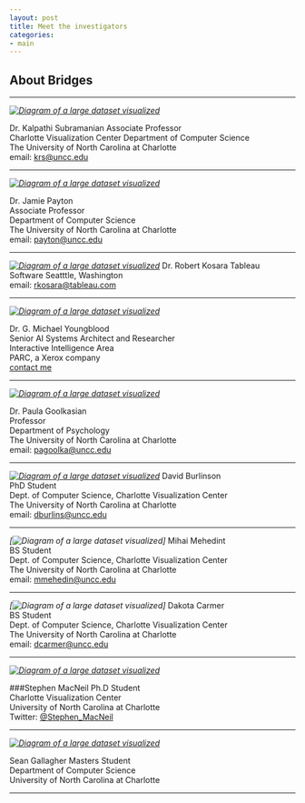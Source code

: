 ```yaml
---
layout: post
title: Meet the investigators 
categories:
- main 
---
```


## About Bridges
---

*[![Diagram of a large dataset visualized](/img/kalpathi.jpg)](http://coitweb.uncc.edu/~krs/)*

Dr. Kalpathi Subramanian
Associate Professor  
Charlotte Visualization Center
Department of Computer Science  
The University of North Carolina at Charlotte  
email: [krs@uncc.edu](mailto:krs@uncc.edu)

---

*[![Diagram of a large dataset visualized](/img/jamie.jpg)](http://odin.uncc.edu/~payton/)*

Dr. Jamie Payton  
Associate Professor  
Department of Computer Science  
The University of North Carolina at Charlotte  
email: [payton@uncc.edu](mailto:payton@uncc.edu)

---

*[![Diagram of a large dataset visualized](/img/robert.png)](http://kosara.net/)*
Dr. Robert Kosara 
Tableau Software 
Seatttle, Washington  
email: [rkosara@tableau.com](mailto:rkosara@tableau.com)

---


*[![Diagram of a large dataset visualized](/img/michael.jpg)](http://www.gmichaelyoungblood.com/)*

Dr. G. Michael Youngblood  
Senior AI Systems Architect and Researcher  
Interactive Intelligence Area  
PARC, a Xerox company   
[contact me](https://www.parc.com/util/contact.html?bio_id=2684)  

---

*[![Diagram of a large dataset visualized](/img/paula.jpg)](http://www.psych.uncc.edu/pagoolka/)*

Dr. Paula Goolkasian  
Professor  
Department of Psychology   
The University of North Carolina at Charlotte  
email: [pagoolka@uncc.edu](mailto:pagoolka@uncc.edu)  

---
*[![Diagram of a large dataset visualized](/img/burlinson.jpg)](webpages.uncc.edu/~dburlins)*
David Burlinson  
PhD Student  
Dept. of Computer Science, Charlotte Visualization Center  
The University of North Carolina at Charlotte  
email: [dburlins@uncc.edu](mailto:dburlins@uncc.edu)  

---
*[![Diagram of a large dataset visualized](/img/mmehedint.jpg)]*
Mihai Mehedint  
BS Student  
Dept. of Computer Science, Charlotte Visualization Center  
The University of North Carolina at Charlotte  
email: [mmehedin@uncc.edu](mailto:mmehedin@uncc.edu)  

---
*[![Diagram of a large dataset visualized](/img/dakota.jpg)]*
Dakota Carmer   
BS Student  
Dept. of Computer Science, Charlotte Visualization Center  
The University of North Carolina at Charlotte  
email: [dcarmer@uncc.edu](mailto:dcarmer@uncc.edu)  

---
*[![Diagram of a large dataset visualized](/img/stephen.jpg)](http://stephenmacneil.net)*

###Stephen MacNeil
Ph.D Student  
Charlotte Visualization Center  
University of North Carolina at Charlotte  
Twitter: [@Stephen_MacNeil](http://twitter.com/stephen_macneil)  

---

*[![Diagram of a large dataset visualized](/img/sean.jpeg)](http://goo.gl/g49CWZ)*

Sean Gallagher
Masters Student  
Department of Computer Science    
University of North Carolina at Charlotte  

---
